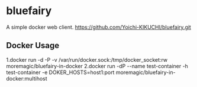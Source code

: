# bluefairy
A simple docker web client.
https://github.com/Yoichi-KIKUCHI/bluefairy.git

## Docker Usage
1.docker run -d -P -v /var/run/docker.sock:/tmp/docker_socket:rw moremagic/bluefairy-in-docker 
2.docker run -dP --name test-container -h test-container -e DOKER_HOSTS=host1:port moremagic/bluefairy-in-docker:multihost
